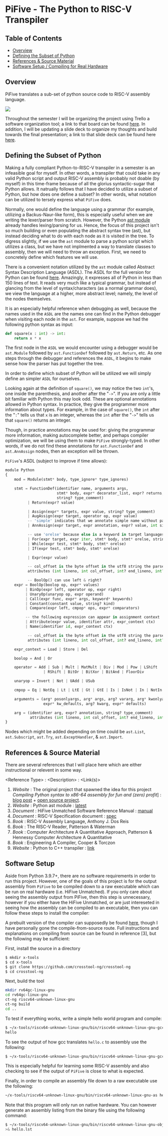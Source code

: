 # PiFive - The Python to RISC-V Transpiler

## Table of Contents
* [Overview](#overview)
* [Defining the Subset of Python](#defining-the-subset-of-python)
* [References & Source Material](#references-&-source-material)
* [Software Setup / Compiling for Real Hardware](#software-setup)

## Overview

PiFive translates a sub-set of python source code to RISC-V assembly language.

![](reference/images/PiFive.png)

Throughout the semester I will be organizing the project using Trello a software organization tool; a link to that board can be found [here](https://trello.com/b/26kdfMJz/senior-project). In addition, I will be updating a slide deck to organize my thoughts and build towards the final presentation; a link to that slide deck can be found here [here](https://docs.google.com/presentation/d/1rj_9L3pqZ0XZLCmFNdeaLof7cu6qTt5_TXOBURj3eK4/edit#slide=id.g113c484dce6_0_274).

## Defining the Subset of Python 

Making a fully compliant Python-to-RISC-V transpiler in a semester is an infeasible goal for myself. In other words, a transpiler that could take in any valid Python script and output RISC-V assembly is probably not doable (by myself) in this time-frame because of all the glorius syntactic-sugar that Python allows. It natrually follows that I have decided to utilize a subset of Python, but how does one define a subset? In other words, what notation can be utilized to tersely express what `PiFive` does.

Normally, one would define the language using a grammar (for example, utilizing a Backus-Naur-like form), this is especially useful when we are writing the lexer/parser from scratch. However, the Python [ast module](https://docs.python.org/3/library/ast.html) already handles lexing/parsing for us. Hence, the focus of this project isn't so much building or even populating the abstract syntax tree (ast), but instead deciding what to do with each node as it is visited in the tree. To digress slightly, if we use the `ast` module to parse a python script which utilizes a class, but we have not implmented a way to translate classes to assembly, then we will need to throw an exception. First, we need to concretely define which features we will use.

There is a convenient notation utilized by the `ast` module called Abstract Syntax Description Language (ASDL). The ASDL for the full version for Python can be found [here](https://docs.python.org/3/library/ast.html). Amazingly, it expresses all of Python in less than 150 lines of text. It reads very much like a typical grammar, but instead of glancing from the level of syntax/characters (as a normal grammar does), we view the language at a higher, more abstract level; namely, the level of the nodes themselves. 

It is an especially helpful reference when debugging as well, because the names used in the `ASDL` are the names one can find in the Python debugger when visiting each node in the `ast`. For example, suppose we had the following python syntax as input:

```python
def square(x : int) -> int:
    return x * x
```

The first node in the `ASDL` we would encounter using a debugger would be `ast.Module` followed by `ast.FunctionDef` followed by `ast.Return`, etc. As one steps through the debugger and references the `ASDL`, it begins to make sense how the parser has put together the tree.

In order to define which subset of Python will be utilized we will simply define an simpler `ASDL` for ourselves.

Looking again at the definition of `square()`, we may notice the two `int`'s, one inside the parenthesis, and another after the "`->`". If you are only a little bit familiar with Python this may look odd. These are optional annotations allowed in Python syntax. In practice, they give the programmer more information about types. For example, in the case of `square()`, the `int` after the "`:`" tells us that `x` is an integer, whereas the `int` after the "`->`" tells us that `square()` returns an integer.

Though, in practice annotations may be used for: giving the programmar more information, making autocomplete better, and perhaps compiler optimization, we will be using them to make `PiFive` strongly-typed. In other words, if we do not find these annotations for `ast.FunctionDef` and `ast.AnnAssign` nodes, then an exception will be thrown.

`PiFive`'s ASDL (subject to improve if time allows):

```python
module Python
{
    mod = Module(stmt* body, type_ignore* type_ignores)

    stmt = FunctionDef(identifier name, arguments args,
                       stmt* body, expr* decorator_list, expr? returns,
                       string? type_comment)
          | Return(expr? value)

          | Assign(expr* targets, expr value, string? type_comment)
          | AugAssign(expr target, operator op, expr value)
          -- 'simple' indicates that we annotate simple name without parens
          | AnnAssign(expr target, expr annotation, expr? value, int simple)

          -- use 'orelse' because else is a keyword in target languages
          | For(expr target, expr iter, stmt* body, stmt* orelse, string? type_comment)
          | While(expr test, stmt* body, stmt* orelse)
          | If(expr test, stmt* body, stmt* orelse)

          | Expr(expr value)

          -- col_offset is the byte offset in the utf8 string the parser uses
          attributes (int lineno, int col_offset, int? end_lineno, int? end_col_offset)

          -- BoolOp() can use left & right?
    expr = BoolOp(boolop op, expr* values)
         | BinOp(expr left, operator op, expr right)
         | UnaryOp(unaryop op, expr operand)
         | Call(expr func, expr* args, keyword* keywords)
         | Constant(constant value, string? kind)
         | Compare(expr left, cmpop* ops, expr* comparators)

         -- the following expression can appear in assignment context
         | Attribute(expr value, identifier attr, expr_context ctx)
         | Name(identifier id, expr_context ctx)

          -- col_offset is the byte offset in the utf8 string the parser uses
          attributes (int lineno, int col_offset, int? end_lineno, int? end_col_offset)

    expr_context = Load | Store | Del

    boolop = And | Or

    operator = Add | Sub | Mult | MatMult | Div | Mod | Pow | LShift
                 | RShift | BitOr | BitXor | BitAnd | FloorDiv

    unaryop = Invert | Not | UAdd | USub

    cmpop = Eq | NotEq | Lt | LtE | Gt | GtE | Is | IsNot | In | NotIn

    arguments = (arg* posonlyargs, arg* args, arg? vararg, arg* kwonlyargs,
                 expr* kw_defaults, arg? kwarg, expr* defaults)

    arg = (identifier arg, expr? annotation, string? type_comment)
           attributes (int lineno, int col_offset, int? end_lineno, int? end_col_offset)
}
```

Nodes which might be added depending on time could be `ast.List`, `ast.Subscript`, `ast.Try`, `ast.ExceptHandler`, & `ast.Import`.

## References & Source Material

There are several references that I will place here which are either instructional or relevent in some way.

\<Reference Type\> : \<Description\> : \<Link(s)\>

1. *Website* : The original project that spawned the idea for this project *Compiling Python syntax to x86-64 assembly for fun and (zero) profit*] : [blog post](https://benhoyt.com/writings/pyast64/https://my.url.com) + [open source project](https://github.com/benhoyt/pyast64).
2. *Website* : Python ast module : [latest](https://docs.python.org/3/library/ast.html)
3. *Document* : HiFive Unmatched Software Reference Manual : [manual](https://www.sifive.com/boards/hifive-unmatched)
4. *Document* : RISC-V Specification document : [spec](https://riscv.org/technical/specifications/)
5. *Book* : RISC-V Assembly Language, Anthony J. Dos Reis
6. *Book* : The RISC-V Reader, Patterson & Waterman 
7. *Book* : Computer Architecture A Quantitative Approach, Patterson & Hennessy Computer Architecture A Quantitative 
8. *Book* : Engineering A Compiler, Cooper & Torczon
9. *Website* : Python to C++ transpiler : [link](https://github.com/lukasmartinelli/py14) 

## Software Setup

Aside from Python 3.9.7+, there are no software requirements in order to run this project. However, one of the goals of this project is for the output assembly from `PiFive` to be compiled down to a raw executable which can be run on real hardware (i.e. HiFive Unmatched). If you only care about seeing the assembly output from PiFive, then this step is unnecessary, however if you either have the HiFive Unmatched, or are just intereseted in seeing how the assembly can be compiled to an executable, then you can follow these steps to install the compiler:

A prebuilt version of the compiler can supposedly be found [here](https://toolchains.bootlin.com/releases_riscv64.html), though I have personally gone the compile-from-source route. Full instructions and explanations on compiling from source can be found in reference [3], but the following may be sufficient: 

First, install the source in a directory

```bash
$ mkdir x-tools
$ cd x-tools
$ git clone https://github.com/crosstool-ng/crosstool-ng
$ cd crosstool-ng
```
Next, build the tool
```bash
mkdir rv64gc-linux-gnu
cd rv64gc-linux-gnu
ct-ng riscv64-unknown-linux-gnu
ct-ng build
cd ..
```

To test if everything works, write a simple hello world program and compile:

```bash
$ ~/x-tools/riscv64-unknown-linux-gnu/bin/riscv64-unknown-linux-gnu-gcc ./hello.c -o
hello
```

To see the output of how gcc translates `hello.c` to assembly use the following: 
```bash
$ ~/x-tools/riscv64-unknown-linux-gnu/bin/riscv64-unknown-linux-gnu-gcc -S hello.c -o hello.s
```
This is especially helpful for learning some RISC-V assembly and also checking to see if the output of `PiFive` is close to what is expected.

Finally, in order to compile an assembly file down to a raw executable use the following:

```bash
~/x-tools/riscv64-unknown-linux-gnu/bin/riscv64-unknown-linux-gnu-as hello.s -o example
```

Note that this program will only run on native hardware. You can however generate an assembly listing from the binary file using the following command:

```bash
$ ~/x-tools/riscv64-unknown-linux-gnu/bin/riscv64-unknown-linux-gnu-objdump -DS ./hello
>& hello.lst
``` 